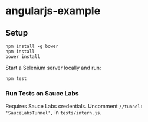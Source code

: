 angularjs-example
========

## Setup

```
npm install -g bower
npm install
bower install
```

Start a Selenium server locally and run:
```
npm test
```

### Run Tests on Sauce Labs

Requires Sauce Labs credentials. Uncomment `//tunnel: 'SauceLabsTunnel',` in `tests/intern.js`.

